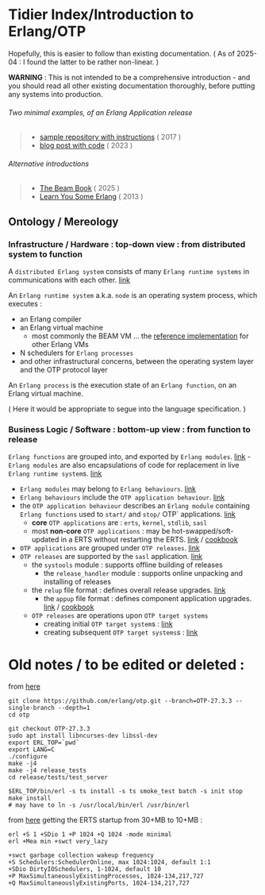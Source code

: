 # Tidier Index/Introduction to Erlang/OTP

Hopefully, this is easier to follow than existing documentation. 
( As of 2025-04 : I found the latter to be rather non-linear. )

**WARNING** : This is not intended to be a comprehensive introduction - and you should read
all other existing documentation thoroughly, before putting any systems into
production.

###### Two minimal examples, of an Erlang Application release

>   - [sample repository with
>   instructions](https://github.com/boardwalk/erltest/tree/master) ( 2017 )
>   - [blog post with code](https://www.n16f.net/blog/building-erlang-applications-the-hard-way/) ( 2023 )

###### Alternative introductions

>   - [The Beam Book](https://blog.stenmans.org/theBeamBook/) ( 2025 )
>   - [Learn You Some Erlang](https://learnyousomeerlang.com/) ( 2013 )

## Ontology / Mereology

### Infrastructure / Hardware : top-down view : from distributed system to function

A `distributed Erlang system` consists of many `Erlang runtime systems` in
communications with each other.
[link](https://www.erlang.org/doc/system/distributed.html)

An `Erlang runtime system` a.k.a. `node` is an operating system process, which
executes :
-   an Erlang compiler
-   an Erlang virtual machine
    -   most commonly the BEAM VM ... the [reference
        implementation](https://blog.stenmans.org/theBeamBook/#_beam_it_is_virtually_unreal)
        for other Erlang VMs
-   N schedulers for `Erlang processes`
- and other infrastructural concerns, between the operating system layer and the OTP
  protocol layer

An `Erlang process` is the execution state of an `Erlang function`, on an Erlang
virtual machine.

( Here it would be appropriate to segue into the language specification. )

### Business Logic / Software : bottom-up view : from function to release

`Erlang functions` are grouped into, and exported by `Erlang
    modules`. [link](https://www.erlang.org/doc/system/modules.html)
    -   `Erlang modules` are also encapsulations of code for replacement in live
        `Erlang runtime system`s.
        [link](https://www.erlang.org/doc/system/code_loading#code-replacement)
-   `Erlang modules` may belong to `Erlang behaviours`.
    [link](https://www.erlang.org/doc/system/design_principles.html#behaviours)
-   `Erlang behaviours` include the `OTP application behaviour`.
    [link](https://www.erlang.org/doc/apps/kernel/application)
-   the `OTP application behaviour` describes an `Erlang module`
    containing `Erlang functions` used to `start/` and `stop/` OTP`
    applications. [link](https://www.erlang.org/doc/system/applications.html)
    -   **core** `OTP applications` are : `erts`, `kernel`, `stdlib`, `sasl`
    -   most **non-core** `OTP applications` : may be hot-swapped/soft-updated in a
        ERTS without restarting the
        ERTS. [link](https://www.erlang.org/doc/system/upgrade.html) /
        [cookbook](https://www.erlang.org/doc/system/appup_cookbook.html)
-   `OTP applications` are grouped under `OTP
    releases`. [link](https://www.erlang.org/doc/system/release_structure.html)
-   `OTP releases` are supported by the `sasl` application.
    [link](https://www.erlang.org/doc/system/release_handling.html)
    -   the `systools` module : supports offline building of releases
        -   the `release_handler` module : supports online unpacking and installing
            of releases
    -   the `relup` file format : defines overall release upgrades.
        [link](https://www.erlang.org/doc/apps/sasl/relup.html)
        -   the `appup` file format : defines component application upgrades.
            [link](https://www.erlang.org/doc/apps/sasl/appup.html) /
            [cookbook](https://www.erlang.org/doc/system/appup_cookbook.html)
    -   `OTP releases` are operations upon `OTP target systems`
        -   creating initial `OTP target system`s :
            [link](https://www.erlang.org/doc/system/create_target.html#creating-a-target-system)
        -   creating subsequent `OTP target systems`s :
            [link](https://www.erlang.org/doc/system/create_target.html#creating-the-next-version)

# Old notes / to be edited or deleted : 


from [here](https://github.com/erlang/otp/blob/OTP-27.3.3/HOWTO/INSTALL.md)
```
git clone https://github.com/erlang/otp.git --branch=OTP-27.3.3 --single-branch --depth=1
cd otp

git checkout OTP-27.3.3
sudo apt install libncurses-dev libssl-dev
export ERL_TOP=`pwd` 
export LANG=C
./configure
make -j4
make -j4 release_tests
cd release/tests/test_server

$ERL_TOP/bin/erl -s ts install -s ts smoke_test batch -s init stop
make install
# may have to ln -s /usr/local/bin/erl /usr/bin/erl
```
from [here](https://erlangforums.com/t/docker-image-for-erlang-vm-with-minimal-memory-disk-usage/3610/2)
getting the ERTS startup from 30+MB to 10+MB :
```
erl +S 1 +SDio 1 +P 1024 +Q 1024 -mode minimal
erl +Mea min +swct very_lazy

+swct garbage collection wakeup frequency
+S Schedulers:SchedulerOnline, max 1024:1024, default 1:1
+SDio DirtyIOSchedulers, 1-1024, default 10
+P MaxSimultaneouslyExistingProcesses, 1024-134,217,727
+Q MaxSimultaneouslyExistingPorts, 1024-134,217,727
```
